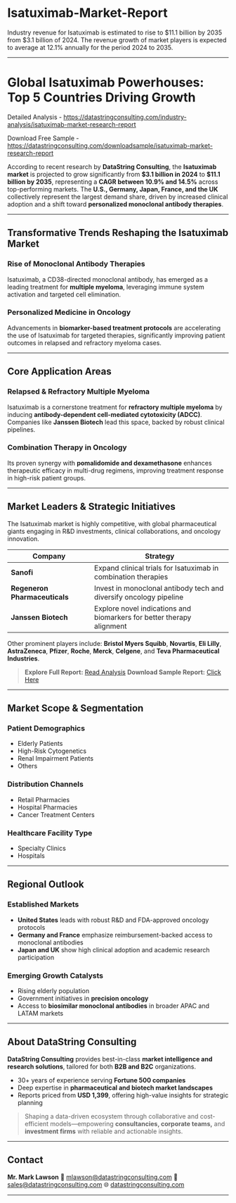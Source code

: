 # Isatuximab-Market-Report

Industry revenue for Isatuximab is estimated to rise to $11.1 billion by 2035 from $3.1 billion of 2024. The revenue growth of market players is expected to average at 12.1% annually for the period 2024 to 2035.

---

# Global Isatuximab Powerhouses: Top 5 Countries Driving Growth

Detailed Analysis - https://datastringconsulting.com/industry-analysis/isatuximab-market-research-report

Download Free Sample - https://datastringconsulting.com/downloadsample/isatuximab-market-research-report

According to recent research by **DataString Consulting**, the **Isatuximab market** is projected to grow significantly from **\$3.1 billion in 2024** to **\$11.1 billion by 2035**, representing a **CAGR between 10.9% and 14.5%** across top-performing markets.
The **U.S., Germany, Japan, France, and the UK** collectively represent the largest demand share, driven by increased clinical adoption and a shift toward **personalized monoclonal antibody therapies**.

---

## Transformative Trends Reshaping the Isatuximab Market

### Rise of Monoclonal Antibody Therapies

Isatuximab, a CD38-directed monoclonal antibody, has emerged as a leading treatment for **multiple myeloma**, leveraging immune system activation and targeted cell elimination.

### Personalized Medicine in Oncology

Advancements in **biomarker-based treatment protocols** are accelerating the use of Isatuximab for targeted therapies, significantly improving patient outcomes in relapsed and refractory myeloma cases.

---

## Core Application Areas

### Relapsed & Refractory Multiple Myeloma

Isatuximab is a cornerstone treatment for **refractory multiple myeloma** by inducing **antibody-dependent cell-mediated cytotoxicity (ADCC)**. Companies like **Janssen Biotech** lead this space, backed by robust clinical pipelines.

### Combination Therapy in Oncology

Its proven synergy with **pomalidomide and dexamethasone** enhances therapeutic efficacy in multi-drug regimens, improving treatment response in high-risk patient groups.

---

## Market Leaders & Strategic Initiatives

The Isatuximab market is highly competitive, with global pharmaceutical giants engaging in R\&D investments, clinical collaborations, and oncology innovation.

| **Company**                   | **Strategy**                                                          |
| ----------------------------- | --------------------------------------------------------------------- |
| **Sanofi**                    | Expand clinical trials for Isatuximab in combination therapies        |
| **Regeneron Pharmaceuticals** | Invest in monoclonal antibody tech and diversify oncology pipeline    |
| **Janssen Biotech**           | Explore novel indications and biomarkers for better therapy alignment |

Other prominent players include:
**Bristol Myers Squibb**, **Novartis**, **Eli Lilly**, **AstraZeneca**, **Pfizer**, **Roche**, **Merck**, **Celgene**, and **Teva Pharmaceutical Industries**.

> **Explore Full Report:** [Read Analysis](https://datastringconsulting.com/industry-analysis/isatuximab-market-research-report)
> **Download Sample Report:** [Click Here](https://datastringconsulting.com/downloadsample/isatuximab-market-research-report)

---

## Market Scope & Segmentation

### Patient Demographics

* Elderly Patients
* High-Risk Cytogenetics
* Renal Impairment Patients
* Others

### Distribution Channels

* Retail Pharmacies
* Hospital Pharmacies
* Cancer Treatment Centers

### Healthcare Facility Type

* Specialty Clinics
* Hospitals

---

## Regional Outlook

### Established Markets

* **United States** leads with robust R\&D and FDA-approved oncology protocols
* **Germany and France** emphasize reimbursement-backed access to monoclonal antibodies
* **Japan and UK** show high clinical adoption and academic research participation

### Emerging Growth Catalysts

* Rising elderly population
* Government initiatives in **precision oncology**
* Access to **biosimilar monoclonal antibodies** in broader APAC and LATAM markets

---

## About DataString Consulting

**DataString Consulting** provides best-in-class **market intelligence and research solutions**, tailored for both **B2B and B2C** organizations.

* 30+ years of experience serving **Fortune 500 companies**
* Deep expertise in **pharmaceutical and biotech market landscapes**
* Reports priced from **USD 1,399**, offering high-value insights for strategic planning

> Shaping a data-driven ecosystem through collaborative and cost-efficient models—empowering **consultancies, corporate teams,** and **investment firms** with reliable and actionable insights.

---

## Contact

**Mr. Mark Lawson**
📧 [mlawson@datastringconsulting.com](mailto:mlawson@datastringconsulting.com)
📧 [sales@datastringconsulting.com](mailto:sales@datastringconsulting.com)
🌐 [datastringconsulting.com](https://datastringconsulting.com)

---
